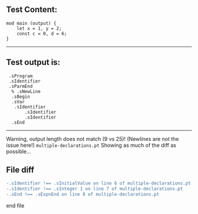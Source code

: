 
Test Content: 
-------------------------
```
mod main (output) {
    let x = 1, y = 2;
    const c = 0, d = 6;
}
```
------------------------
Test output is: 
-------------------------
```
 .sProgram
 .sIdentifier
 .sParmEnd
  % .sNewLine
  .sBegin
  .sVar
   .sIdentifier
       .sIdentifier
       .sIdentifier
  .sEnd

```
------------------------
Warning, output length does not match (9 vs 25)!  (Newlines are not the issue here!) `multiple-declarations.pt`
Showing as much of the diff as possible...

File diff
-------------------------
```diff
-.sIdentifier !== .sInitialValue on line 6 of multiple-declarations.pt
-.sIdentifier !== .sInteger 1 on line 7 of multiple-declarations.pt
-.sEnd !== .sExpnEnd on line 8 of multiple-declarations.pt

```
end file
